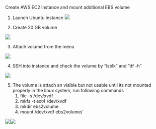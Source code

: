 Create AWS EC2 instance and mount additional EBS volume

1. Launch Ubuntu instance
![](https://i.imgur.com/gTiX7rA.png)

2. Create 20 GB volume

![](https://i.imgur.com/KVgZL0R.png)

3. Attach volume from the menu

![](https://i.imgur.com/LwKKBzF.png)

4. SSH into instance and check the volume by “lsblk” and “df -h”

![](https://i.imgur.com/yjEE939.png)

5. The volume is attach an visible but not usable until its not mounted properly in the linux system, run following commands
   1. file -s /dev/xvdf
   1. mkfs -t ext4 /dev/xvdf
   1. mkdir ebs2volume
   1. mount /dev/xvdf ebs2volume/


![](https://i.imgur.com/iZQ1CPo.png)![](https://i.imgur.com/pPxfRhh.png)


